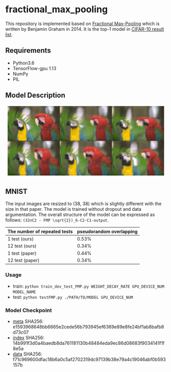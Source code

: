 # fractional_max_pooling
This repository is implemented based on [Fractional Max-Pooling](https://arxiv.org/abs/1412.6071) which is written by Benjamin Graham in 2014. It is the top-1 model in [CIFAR-10 result list](http://rodrigob.github.io/are_we_there_yet/build/classification_datasets_results.html#43494641522d3130).
## Requirements
- Python3.6
- TensorFlow-gpu 1.13
- NumPy
- PIL

## Model Description
![The effect of fractional max-pooling](./imgs/fractional_max_pooling.png)
## MNIST
The input images are resized to (38, 38) which is slightly different with the size in that paper. The model is trained without dropout and data argumentation. The overall structure of the model can be expressed as follows: `(32nC2 - FMP \sqrt{2})_6-C2-C1-output`.

| The number of repeated tests 	| pseudorandom overlapping 	|
|---------------------------|----------------------|
| 1 test (ours)				   	|   0.53%                  	|
| 12 test (ours)                |   0.34%                  	|
| 1 test (paper)				|	0.44%					|
| 12 test (paper)				|   0.34%					|

### Usage
- train: `python train_dev_test_FMP.py WEIGHT_DECAY_RATE GPU_DEVICE_NUM MODEL_NAME`
- test: `python testFMP.py ./PATH/TO/MODEL GPU_DEVICE_NUM`

### Model Checkpoint
- [meta](https://cloud.tsinghua.edu.cn/f/4773c8f9ca694b9dbdc4/?dl=1) 
SHA256: e1593968648bb6665e2cede56b793945ef6369e89e8fe24bf1ab8bafb8d73c07
- [index](https://cloud.tsinghua.edu.cn/f/781d47b47ee549d9831e/?dl=1) 
SHA256: 14b991f3d0a4baedb8da761181130b48484eda9ec86d08683f9034141f1f8e5a
- [data](https://cloud.tsinghua.edu.cn/f/fcc97c71d2c74c38b527/?dl=1) 
SHA256: f71c969600dfac18b6a0c5af2702319dc97139b38e79a4c19046abf0b593157b